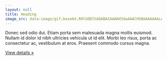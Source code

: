 ```yaml
---
layout: null
title: Heading
image_src: data:image/gif;base64,R0lGODlhAQABAIAAAHd3dwAAACH5BAAAAAAALAAAAAABAAEAAAICRAEAOw==
---
```


Donec sed odio dui. Etiam porta sem malesuada magna mollis euismod. Nullam id dolor id nibh ultricies vehicula ut id elit. Morbi leo risus, porta ac consectetur ac, vestibulum at eros. Praesent commodo cursus magna.

<a class="btn btn-secondary" href="#" role="button">View details »</a>